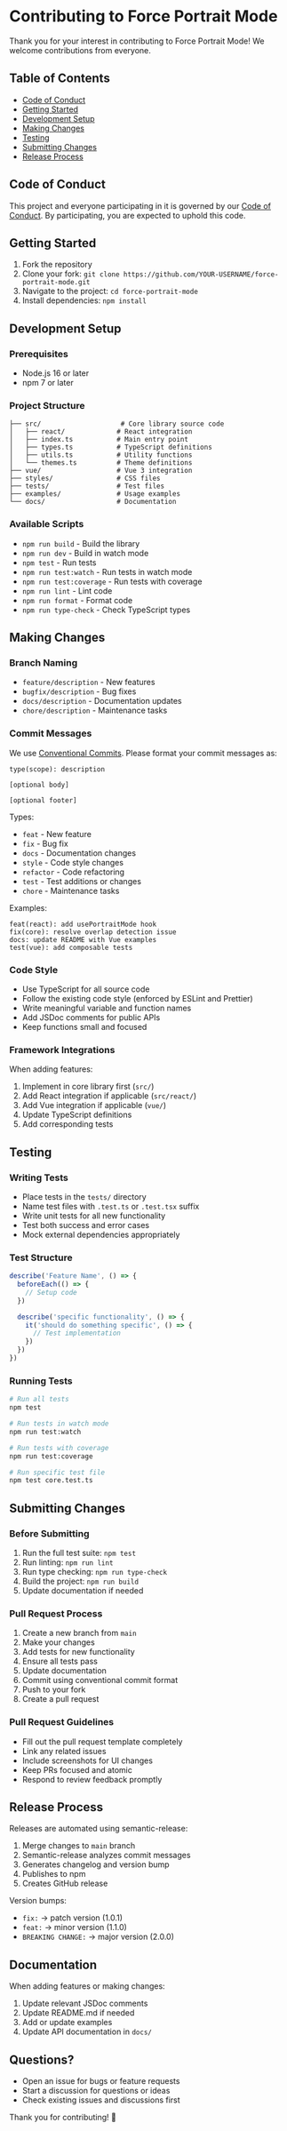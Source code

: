 # Contributing to Force Portrait Mode

Thank you for your interest in contributing to Force Portrait Mode! We welcome contributions from everyone.

## Table of Contents

- [Code of Conduct](#code-of-conduct)
- [Getting Started](#getting-started)
- [Development Setup](#development-setup)
- [Making Changes](#making-changes)
- [Testing](#testing)
- [Submitting Changes](#submitting-changes)
- [Release Process](#release-process)

## Code of Conduct

This project and everyone participating in it is governed by our [Code of Conduct](CODE_OF_CONDUCT.md). By participating, you are expected to uphold this code.

## Getting Started

1. Fork the repository
2. Clone your fork: `git clone https://github.com/YOUR-USERNAME/force-portrait-mode.git`
3. Navigate to the project: `cd force-portrait-mode`
4. Install dependencies: `npm install`

## Development Setup

### Prerequisites

- Node.js 16 or later
- npm 7 or later

### Project Structure

```
├── src/                    # Core library source code
│   ├── react/             # React integration
│   ├── index.ts           # Main entry point
│   ├── types.ts           # TypeScript definitions
│   ├── utils.ts           # Utility functions
│   └── themes.ts          # Theme definitions
├── vue/                   # Vue 3 integration
├── styles/                # CSS files
├── tests/                 # Test files
├── examples/              # Usage examples
└── docs/                  # Documentation
```

### Available Scripts

- `npm run build` - Build the library
- `npm run dev` - Build in watch mode
- `npm test` - Run tests
- `npm run test:watch` - Run tests in watch mode
- `npm run test:coverage` - Run tests with coverage
- `npm run lint` - Lint code
- `npm run format` - Format code
- `npm run type-check` - Check TypeScript types

## Making Changes

### Branch Naming

- `feature/description` - New features
- `bugfix/description` - Bug fixes
- `docs/description` - Documentation updates
- `chore/description` - Maintenance tasks

### Commit Messages

We use [Conventional Commits](https://conventionalcommits.org/). Please format your commit messages as:

```
type(scope): description

[optional body]

[optional footer]
```

Types:
- `feat` - New feature
- `fix` - Bug fix
- `docs` - Documentation changes
- `style` - Code style changes
- `refactor` - Code refactoring
- `test` - Test additions or changes
- `chore` - Maintenance tasks

Examples:
```
feat(react): add usePortraitMode hook
fix(core): resolve overlap detection issue
docs: update README with Vue examples
test(vue): add composable tests
```

### Code Style

- Use TypeScript for all source code
- Follow the existing code style (enforced by ESLint and Prettier)
- Write meaningful variable and function names
- Add JSDoc comments for public APIs
- Keep functions small and focused

### Framework Integrations

When adding features:
1. Implement in core library first (`src/`)
2. Add React integration if applicable (`src/react/`)
3. Add Vue integration if applicable (`vue/`)
4. Update TypeScript definitions
5. Add corresponding tests

## Testing

### Writing Tests

- Place tests in the `tests/` directory
- Name test files with `.test.ts` or `.test.tsx` suffix
- Write unit tests for all new functionality
- Test both success and error cases
- Mock external dependencies appropriately

### Test Structure

```typescript
describe('Feature Name', () => {
  beforeEach(() => {
    // Setup code
  })

  describe('specific functionality', () => {
    it('should do something specific', () => {
      // Test implementation
    })
  })
})
```

### Running Tests

```bash
# Run all tests
npm test

# Run tests in watch mode
npm run test:watch

# Run tests with coverage
npm run test:coverage

# Run specific test file
npm test core.test.ts
```

## Submitting Changes

### Before Submitting

1. Run the full test suite: `npm test`
2. Run linting: `npm run lint`
3. Run type checking: `npm run type-check`
4. Build the project: `npm run build`
5. Update documentation if needed

### Pull Request Process

1. Create a new branch from `main`
2. Make your changes
3. Add tests for new functionality
4. Ensure all tests pass
5. Update documentation
6. Commit using conventional commit format
7. Push to your fork
8. Create a pull request

### Pull Request Guidelines

- Fill out the pull request template completely
- Link any related issues
- Include screenshots for UI changes
- Keep PRs focused and atomic
- Respond to review feedback promptly

## Release Process

Releases are automated using semantic-release:

1. Merge changes to `main` branch
2. Semantic-release analyzes commit messages
3. Generates changelog and version bump
4. Publishes to npm
5. Creates GitHub release

Version bumps:
- `fix:` → patch version (1.0.1)
- `feat:` → minor version (1.1.0)
- `BREAKING CHANGE:` → major version (2.0.0)

## Documentation

When adding features or making changes:

1. Update relevant JSDoc comments
2. Update README.md if needed
3. Add or update examples
4. Update API documentation in `docs/`

## Questions?

- Open an issue for bugs or feature requests
- Start a discussion for questions or ideas
- Check existing issues and discussions first

Thank you for contributing! 🎉